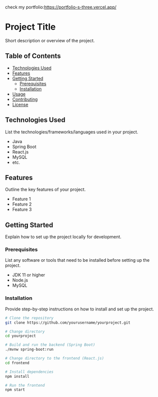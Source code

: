 check my portfolio:https://portfolio-s-three.vercel.app/
# Project Title

Short description or overview of the project.

## Table of Contents

- [Technologies Used](#technologies-used)
- [Features](#features)
- [Getting Started](#getting-started)
  - [Prerequisites](#prerequisites)
  - [Installation](#installation)
- [Usage](#usage)
- [Contributing](#contributing)
- [License](#license)

## Technologies Used

List the technologies/frameworks/languages used in your project.

- Java
- Spring Boot
- React.js
- MySQL
- etc.

## Features

Outline the key features of your project.

- Feature 1
- Feature 2
- Feature 3

## Getting Started

Explain how to set up the project locally for development.

### Prerequisites

List any software or tools that need to be installed before setting up the project.

- JDK 11 or higher
- Node.js
- MySQL

### Installation

Provide step-by-step instructions on how to install and set up the project.

```bash
# Clone the repository
git clone https://github.com/yourusername/yourproject.git

# Change directory
cd yourproject

# Build and run the backend (Spring Boot)
./mvnw spring-boot:run

# Change directory to the frontend (React.js)
cd frontend

# Install dependencies
npm install

# Run the frontend
npm start

